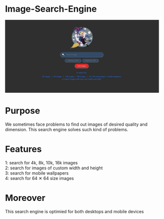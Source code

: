 # Image-Search-Engine

![](/images/pic2.PNG)

# Purpose
<p>We sometimes face problems to find out images of desired quality and dimension.
This search engine solves such kind of problems.
</p>

# Features
1: search for 4k, 8k, 10k, 16k images<br>
2: search for images of custom width and height<br>
3: search for mobile wallpapers<br>
4: search for 64 &#x2715; 64 size images

# Moreover
This search engine is optimied for both desktops and mobile devices




 



